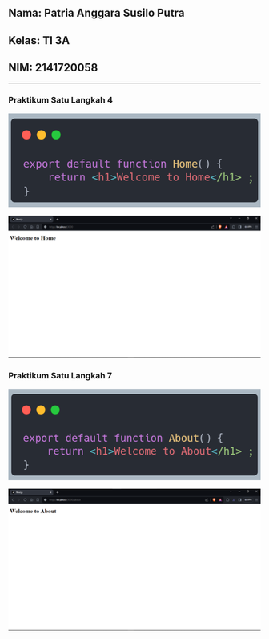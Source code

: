 ## Nama: Patria Anggara Susilo Putra
## Kelas: TI 3A
## NIM: 2141720058

---

### Praktikum Satu Langkah 4

![kode_satu](assets-record/praktikum_satu/code-1.png)

![hasil_satu](assets-record/praktikum_satu/result-1.png)

### Praktikum Satu Langkah 7

![kode_dua](assets-record/praktikum_satu/code-2.png)

![hasil_dua](assets-record/praktikum_satu/result-2.png)